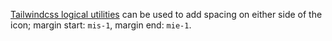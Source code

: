 [Tailwindcss logical utilities](tailwindcss#heading-tailwindcss-logical) can be used to add spacing on either side of the icon; margin start: `mis-1`, margin end: `mie-1`.